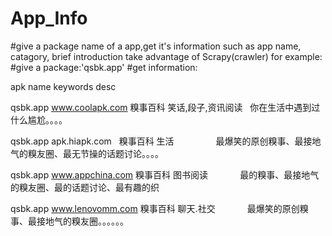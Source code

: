 # App_Info
#give a package name of a app,get it's information such as app name, catagory, brief introduction  take advantage of Scrapy(crawler)
for example: 
#give a package:'qsbk.app'
#get information:

apk                       name     keywords              desc

qsbk.app www.coolapk.com  糗事百科  笑话,段子,资讯阅读	   你在生活中遇到过什么尴尬。。。。 

qsbk.app apk.hiapk.com    糗事百科  生活	                 最爆笑的原创糗事、最接地气的糗友圈、最无节操的话题讨论。。。。

qsbk.app www.appchina.com 糗事百科  图书阅读	             最的糗事、最接地气的糗友圈、最的话题讨论、最有趣的织	

qsbk.app www.lenovomm.com 糗事百科	聊天.社交	             最爆笑的原创糗事、最接地气的糗友圈。。。。。。
